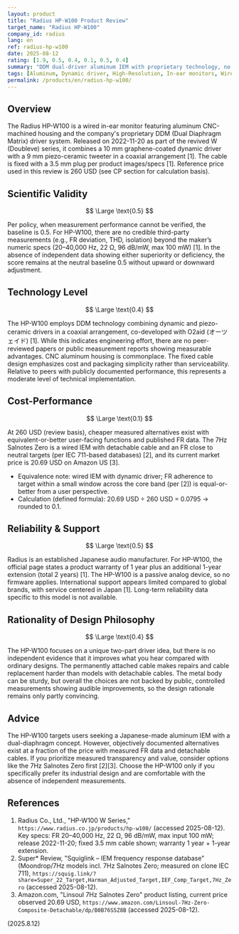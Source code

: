 ```yaml
---
layout: product
title: "Radius HP-W100 Product Review"
target_name: "Radius HP-W100"
company_id: radius
lang: en
ref: radius-hp-w100
date: 2025-08-12
rating: [1.9, 0.5, 0.4, 0.1, 0.5, 0.4]
summary: "DDM dual-driver aluminum IEM with proprietary technology, no third-party measurements, and poor cost-performance versus measured alternatives at 260 USD"
tags: [Aluminum, Dynamic driver, High-Resolution, In-ear monitors, Wired]
permalink: /products/en/radius-hp-w100/
---
```

## Overview

The Radius HP-W100 is a wired in-ear monitor featuring aluminum CNC-machined housing and the company's proprietary DDM (Dual Diaphragm Matrix) driver system. Released on 2022-11-20 as part of the revived W (Doubleve) series, it combines a 10 mm graphene-coated dynamic driver with a 9 mm piezo-ceramic tweeter in a coaxial arrangement [1]. The cable is fixed with a 3.5 mm plug per product images/specs [1]. Reference price used in this review is 260 USD (see CP section for calculation basis).

## Scientific Validity

$$ \Large \text{0.5} $$

Per policy, when measurement performance cannot be verified, the baseline is 0.5. For HP-W100, there are no credible third-party measurements (e.g., FR deviation, THD, isolation) beyond the maker’s numeric specs (20–40,000 Hz, 22 Ω, 96 dB/mW, max 100 mW) [1]. In the absence of independent data showing either superiority or deficiency, the score remains at the neutral baseline 0.5 without upward or downward adjustment.

## Technology Level

$$ \Large \text{0.4} $$

The HP-W100 employs DDM technology combining dynamic and piezo-ceramic drivers in a coaxial arrangement, co-developed with O2aid (オーツェイド) [1]. While this indicates engineering effort, there are no peer-reviewed papers or public measurement reports showing measurable advantages. CNC aluminum housing is commonplace. The fixed cable design emphasizes cost and packaging simplicity rather than serviceability. Relative to peers with publicly documented performance, this represents a moderate level of technical implementation.

## Cost-Performance

$$ \Large \text{0.1} $$

At 260 USD (review basis), cheaper measured alternatives exist with equivalent-or-better user-facing functions and published FR data. The 7Hz Salnotes Zero is a wired IEM with detachable cable and an FR close to neutral targets (per IEC 711-based databases) [2], and its current market price is 20.69 USD on Amazon US [3].

- Equivalence note: wired IEM with dynamic driver; FR adherence to target within a small window across the core band (per [2]) is equal-or-better from a user perspective.
- Calculation (defined formula): 20.69 USD ÷ 260 USD = 0.0795 → rounded to 0.1.

## Reliability & Support

$$ \Large \text{0.5} $$

Radius is an established Japanese audio manufacturer. For HP-W100, the official page states a product warranty of 1 year plus an additional 1-year extension (total 2 years) [1]. The HP-W100 is a passive analog device, so no firmware applies. International support appears limited compared to global brands, with service centered in Japan [1]. Long-term reliability data specific to this model is not available.

## Rationality of Design Philosophy

$$ \Large \text{0.4} $$

The HP-W100 focuses on a unique two-part driver idea, but there is no independent evidence that it improves what you hear compared with ordinary designs. The permanently attached cable makes repairs and cable replacement harder than models with detachable cables. The metal body can be sturdy, but overall the choices are not backed by public, controlled measurements showing audible improvements, so the design rationale remains only partly convincing.

## Advice

The HP-W100 targets users seeking a Japanese-made aluminum IEM with a dual-diaphragm concept. However, objectively documented alternatives exist at a fraction of the price with measured FR data and detachable cables. If you prioritize measured transparency and value, consider options like the 7Hz Salnotes Zero first [2][3]. Choose the HP-W100 only if you specifically prefer its industrial design and are comfortable with the absence of independent measurements.

## References

1. Radius Co., Ltd., "HP-W100 W Series," `https://www.radius.co.jp/products/hp-w100/` (accessed 2025-08-12). Key specs: FR 20–40,000 Hz, 22 Ω, 96 dB/mW, max input 100 mW; release 2022-11-20; fixed 3.5 mm cable shown; warranty 1 year + 1-year extension.
2. Super* Review, "Squiglink – IEM frequency response database" (Moondrop/7Hz models incl. 7Hz Salnotes Zero; measured on clone IEC 711), `https://squig.link/?share=Super_22_Target,Harman_Adjusted_Target,IEF_Comp_Target,7Hz_Zero` (accessed 2025-08-12).
3. Amazon.com, "Linsoul 7Hz Salnotes Zero" product listing, current price observed 20.69 USD, `https://www.amazon.com/Linsoul-7Hz-Zero-Composite-Detachable/dp/B0B76S5Z8B` (accessed 2025-08-12).

(2025.8.12)